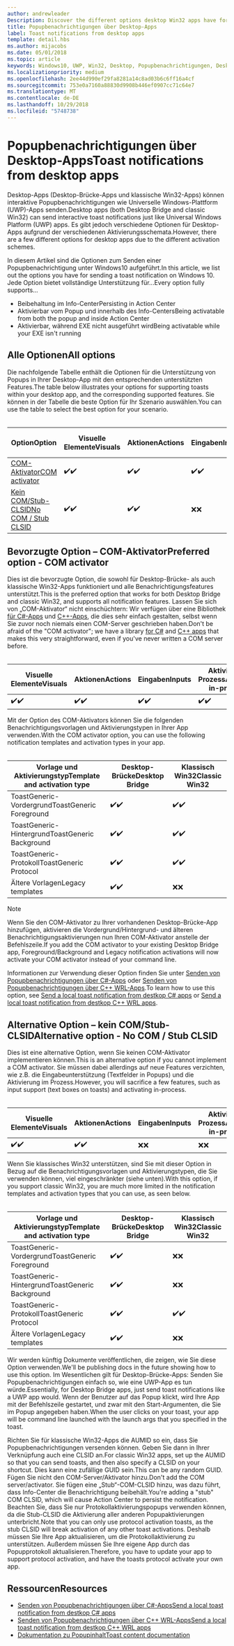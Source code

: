 ```yaml
---
author: andrewleader
Description: Discover the different options desktop Win32 apps have for sending toast notifications
title: Popupbenachrichtigungen über Desktop-Apps
label: Toast notifications from desktop apps
template: detail.hbs
ms.author: mijacobs
ms.date: 05/01/2018
ms.topic: article
keywords: Windows10, UWP, Win32, Desktop, Popupbenachrichtigungen, Desktop-Brücke, Optionen zum Senden von Popups, COM-Server, COM-Aktivator, COM, gefälschter COM, kein COM, ohne COM, Senden von Popupbenachrichtigungen
ms.localizationpriority: medium
ms.openlocfilehash: 2ee44d990ef29fa8281a14c8ad03b6c6ff16a4cf
ms.sourcegitcommit: 753e0a7160a88830d9908b446ef0907cc71c64e7
ms.translationtype: MT
ms.contentlocale: de-DE
ms.lasthandoff: 10/29/2018
ms.locfileid: "5748738"
---
```

# <a name="toast-notifications-from-desktop-apps"></a><span data-ttu-id="a0392-103">Popupbenachrichtigungen über Desktop-Apps</span><span class="sxs-lookup"><span data-stu-id="a0392-103">Toast notifications from desktop apps</span></span>

<span data-ttu-id="a0392-104">Desktop-Apps (Desktop-Brücke-Apps und klassische Win32-Apps) können interaktive Popupbenachrichtigungen wie Universelle Windows-Plattform (UWP)-Apps senden.</span><span class="sxs-lookup"><span data-stu-id="a0392-104">Desktop apps (both Desktop Bridge and classic Win32) can send interactive toast notifications just like Universal Windows Platform (UWP) apps.</span></span> <span data-ttu-id="a0392-105">Es gibt jedoch verschiedene Optionen für Desktop-Apps aufgrund der verschiedenen Aktivierungsschemata.</span><span class="sxs-lookup"><span data-stu-id="a0392-105">However, there are a few different options for desktop apps due to the different activation schemes.</span></span>

<span data-ttu-id="a0392-106">In diesem Artikel sind die Optionen zum Senden einer Popupbenachrichtigung unter Windows10 aufgeführt.</span><span class="sxs-lookup"><span data-stu-id="a0392-106">In this article, we list out the options you have for sending a toast notification on Windows 10.</span></span> <span data-ttu-id="a0392-107">Jede Option bietet vollständige Unterstützung für...</span><span class="sxs-lookup"><span data-stu-id="a0392-107">Every option fully supports...</span></span>

* <span data-ttu-id="a0392-108">Beibehaltung im Info-Center</span><span class="sxs-lookup"><span data-stu-id="a0392-108">Persisting in Action Center</span></span>
* <span data-ttu-id="a0392-109">Aktivierbar vom Popup und innerhalb des Info-Centers</span><span class="sxs-lookup"><span data-stu-id="a0392-109">Being activatable from both the popup and inside Action Center</span></span>
* <span data-ttu-id="a0392-110">Aktivierbar, während EXE nicht ausgeführt wird</span><span class="sxs-lookup"><span data-stu-id="a0392-110">Being activatable while your EXE isn't running</span></span>

## <a name="all-options"></a><span data-ttu-id="a0392-111">Alle Optionen</span><span class="sxs-lookup"><span data-stu-id="a0392-111">All options</span></span>

<span data-ttu-id="a0392-112">Die nachfolgende Tabelle enthält die Optionen für die Unterstützung von Popups in Ihrer Desktop-App mit den entsprechenden unterstützten Features.</span><span class="sxs-lookup"><span data-stu-id="a0392-112">The table below illustrates your options for supporting toasts within your desktop app, and the corresponding supported features.</span></span> <span data-ttu-id="a0392-113">Sie können in der Tabelle die beste Option für Ihr Szenario auswählen.</span><span class="sxs-lookup"><span data-stu-id="a0392-113">You can use the table to select the best option for your scenario.</span></span><br/><br/>

| <span data-ttu-id="a0392-114">Option</span><span class="sxs-lookup"><span data-stu-id="a0392-114">Option</span></span> | <span data-ttu-id="a0392-115">Visuelle Elemente</span><span class="sxs-lookup"><span data-stu-id="a0392-115">Visuals</span></span> | <span data-ttu-id="a0392-116">Aktionen</span><span class="sxs-lookup"><span data-stu-id="a0392-116">Actions</span></span> | <span data-ttu-id="a0392-117">Eingaben</span><span class="sxs-lookup"><span data-stu-id="a0392-117">Inputs</span></span> | <span data-ttu-id="a0392-118">Aktiviert im Prozess</span><span class="sxs-lookup"><span data-stu-id="a0392-118">Activates in-process</span></span> |
| -- | -- | -- | -- | -- |
| [<span data-ttu-id="a0392-119">COM-Aktivator</span><span class="sxs-lookup"><span data-stu-id="a0392-119">COM activator</span></span>](#preferred-option---com-activator) | <span data-ttu-id="a0392-120">✔️</span><span class="sxs-lookup"><span data-stu-id="a0392-120">✔️</span></span> | <span data-ttu-id="a0392-121">✔️</span><span class="sxs-lookup"><span data-stu-id="a0392-121">✔️</span></span> | <span data-ttu-id="a0392-122">✔️</span><span class="sxs-lookup"><span data-stu-id="a0392-122">✔️</span></span> | <span data-ttu-id="a0392-123">✔️</span><span class="sxs-lookup"><span data-stu-id="a0392-123">✔️</span></span> |
| [<span data-ttu-id="a0392-124">Kein COM/Stub-CLSID</span><span class="sxs-lookup"><span data-stu-id="a0392-124">No COM / Stub CLSID</span></span>](#alternative-option---no-com--stub-clsid) | <span data-ttu-id="a0392-125">✔️</span><span class="sxs-lookup"><span data-stu-id="a0392-125">✔️</span></span> | <span data-ttu-id="a0392-126">✔️</span><span class="sxs-lookup"><span data-stu-id="a0392-126">✔️</span></span> | <span data-ttu-id="a0392-127">❌</span><span class="sxs-lookup"><span data-stu-id="a0392-127">❌</span></span> | <span data-ttu-id="a0392-128">❌</span><span class="sxs-lookup"><span data-stu-id="a0392-128">❌</span></span> |


## <a name="preferred-option---com-activator"></a><span data-ttu-id="a0392-129">Bevorzugte Option – COM-Aktivator</span><span class="sxs-lookup"><span data-stu-id="a0392-129">Preferred option - COM activator</span></span>

<span data-ttu-id="a0392-130">Dies ist die bevorzugte Option, die sowohl für Desktop-Brücke- als auch klassische Win32-Apps funktioniert und alle Benachrichtigungsfeatures unterstützt.</span><span class="sxs-lookup"><span data-stu-id="a0392-130">This is the preferred option that works for both Desktop Bridge and classic Win32, and supports all notification features.</span></span> <span data-ttu-id="a0392-131">Lassen Sie sich von „COM-Aktivator“ nicht einschüchtern: Wir verfügen über eine Bibliothek [für C#-Apps](send-local-toast-desktop.md) und [C++-Apps](send-local-toast-desktop-cpp-wrl.md), die dies sehr einfach gestalten, selbst wenn Sie zuvor noch niemals einen COM-Server geschrieben haben.</span><span class="sxs-lookup"><span data-stu-id="a0392-131">Don't be afraid of the "COM activator"; we have a library [for C#](send-local-toast-desktop.md) and [C++ apps](send-local-toast-desktop-cpp-wrl.md) that makes this very straightforward, even if you've never written a COM server before.</span></span><br/><br/>

| <span data-ttu-id="a0392-132">Visuelle Elemente</span><span class="sxs-lookup"><span data-stu-id="a0392-132">Visuals</span></span> | <span data-ttu-id="a0392-133">Aktionen</span><span class="sxs-lookup"><span data-stu-id="a0392-133">Actions</span></span> | <span data-ttu-id="a0392-134">Eingaben</span><span class="sxs-lookup"><span data-stu-id="a0392-134">Inputs</span></span> | <span data-ttu-id="a0392-135">Aktiviert im Prozess</span><span class="sxs-lookup"><span data-stu-id="a0392-135">Activates in-process</span></span> |
| -- | -- | -- | -- |
| <span data-ttu-id="a0392-136">✔️</span><span class="sxs-lookup"><span data-stu-id="a0392-136">✔️</span></span> | <span data-ttu-id="a0392-137">✔️</span><span class="sxs-lookup"><span data-stu-id="a0392-137">✔️</span></span> | <span data-ttu-id="a0392-138">✔️</span><span class="sxs-lookup"><span data-stu-id="a0392-138">✔️</span></span> | <span data-ttu-id="a0392-139">✔️</span><span class="sxs-lookup"><span data-stu-id="a0392-139">✔️</span></span> |

<span data-ttu-id="a0392-140">Mit der Option des COM-Aktivators können Sie die folgenden Benachrichtigungsvorlagen und Aktivierungstypen in Ihrer App verwenden.</span><span class="sxs-lookup"><span data-stu-id="a0392-140">With the COM activator option, you can use the following notification templates and activation types in your app.</span></span><br/><br/>

| <span data-ttu-id="a0392-141">Vorlage und Aktivierungstyp</span><span class="sxs-lookup"><span data-stu-id="a0392-141">Template and activation type</span></span> | <span data-ttu-id="a0392-142">Desktop-Brücke</span><span class="sxs-lookup"><span data-stu-id="a0392-142">Desktop Bridge</span></span> | <span data-ttu-id="a0392-143">Klassisch Win32</span><span class="sxs-lookup"><span data-stu-id="a0392-143">Classic Win32</span></span> |
| -- | -- | -- |
| <span data-ttu-id="a0392-144">ToastGeneric-Vordergrund</span><span class="sxs-lookup"><span data-stu-id="a0392-144">ToastGeneric Foreground</span></span> | <span data-ttu-id="a0392-145">✔️</span><span class="sxs-lookup"><span data-stu-id="a0392-145">✔️</span></span> | <span data-ttu-id="a0392-146">✔️</span><span class="sxs-lookup"><span data-stu-id="a0392-146">✔️</span></span> |
| <span data-ttu-id="a0392-147">ToastGeneric-Hintergrund</span><span class="sxs-lookup"><span data-stu-id="a0392-147">ToastGeneric Background</span></span> | <span data-ttu-id="a0392-148">✔️</span><span class="sxs-lookup"><span data-stu-id="a0392-148">✔️</span></span> | <span data-ttu-id="a0392-149">✔️</span><span class="sxs-lookup"><span data-stu-id="a0392-149">✔️</span></span> |
| <span data-ttu-id="a0392-150">ToastGeneric-Protokoll</span><span class="sxs-lookup"><span data-stu-id="a0392-150">ToastGeneric Protocol</span></span> | <span data-ttu-id="a0392-151">✔️</span><span class="sxs-lookup"><span data-stu-id="a0392-151">✔️</span></span> | <span data-ttu-id="a0392-152">✔️</span><span class="sxs-lookup"><span data-stu-id="a0392-152">✔️</span></span> |
| <span data-ttu-id="a0392-153">Ältere Vorlagen</span><span class="sxs-lookup"><span data-stu-id="a0392-153">Legacy templates</span></span> | <span data-ttu-id="a0392-154">✔️</span><span class="sxs-lookup"><span data-stu-id="a0392-154">✔️</span></span> | <span data-ttu-id="a0392-155">❌</span><span class="sxs-lookup"><span data-stu-id="a0392-155">❌</span></span> |

> [!NOTE]
> <span data-ttu-id="a0392-156">Wenn Sie den COM-Aktivator zu Ihrer vorhandenen Desktop-Brücke-App hinzufügen, aktivieren die Vordergrund/Hintergrund- und älteren Benachrichtigungsaktivierungen nun Ihren COM-Aktivator anstelle der Befehlszeile.</span><span class="sxs-lookup"><span data-stu-id="a0392-156">If you add the COM activator to your existing Desktop Bridge app, Foreground/Background and Legacy notification activations will now activate your COM activator instead of your command line.</span></span>

<span data-ttu-id="a0392-157">Informationen zur Verwendung dieser Option finden Sie unter [Senden von Popupbenachrichtigungen über C#-Apps](send-local-toast-desktop.md) oder [Senden von Popupbenachrichtigungen über C++ WRL-Apps](send-local-toast-desktop-cpp-wrl.md).</span><span class="sxs-lookup"><span data-stu-id="a0392-157">To learn how to use this option, see [Send a local toast notification from destkop C# apps](send-local-toast-desktop.md) or [Send a local toast notification from destkop C++ WRL apps](send-local-toast-desktop-cpp-wrl.md).</span></span>


## <a name="alternative-option---no-com--stub-clsid"></a><span data-ttu-id="a0392-158">Alternative Option – kein COM/Stub-CLSID</span><span class="sxs-lookup"><span data-stu-id="a0392-158">Alternative option - No COM / Stub CLSID</span></span>

<span data-ttu-id="a0392-159">Dies ist eine alternative Option, wenn Sie keinen COM-Aktivator implementieren können.</span><span class="sxs-lookup"><span data-stu-id="a0392-159">This is an alternative option if you cannot implement a COM activator.</span></span> <span data-ttu-id="a0392-160">Sie müssen dabei allerdings auf neue Features verzichten, wie z.B. die Eingabeunterstützung (Textfelder in Popups) und die Aktivierung im Prozess.</span><span class="sxs-lookup"><span data-stu-id="a0392-160">However, you will sacrifice a few features, such as input support (text boxes on toasts) and activating in-process.</span></span><br/><br/>

| <span data-ttu-id="a0392-161">Visuelle Elemente</span><span class="sxs-lookup"><span data-stu-id="a0392-161">Visuals</span></span> | <span data-ttu-id="a0392-162">Aktionen</span><span class="sxs-lookup"><span data-stu-id="a0392-162">Actions</span></span> | <span data-ttu-id="a0392-163">Eingaben</span><span class="sxs-lookup"><span data-stu-id="a0392-163">Inputs</span></span> | <span data-ttu-id="a0392-164">Aktiviert im Prozess</span><span class="sxs-lookup"><span data-stu-id="a0392-164">Activates in-process</span></span> |
| -- | -- | -- | -- |
| <span data-ttu-id="a0392-165">✔️</span><span class="sxs-lookup"><span data-stu-id="a0392-165">✔️</span></span> | <span data-ttu-id="a0392-166">✔️</span><span class="sxs-lookup"><span data-stu-id="a0392-166">✔️</span></span> | <span data-ttu-id="a0392-167">❌</span><span class="sxs-lookup"><span data-stu-id="a0392-167">❌</span></span> | <span data-ttu-id="a0392-168">❌</span><span class="sxs-lookup"><span data-stu-id="a0392-168">❌</span></span> |

<span data-ttu-id="a0392-169">Wenn Sie klassisches Win32 unterstützen, sind Sie mit dieser Option in Bezug auf die Benachrichtigungsvorlagen und Aktivierungstypen, die Sie verwenden können, viel eingeschränkter (siehe unten).</span><span class="sxs-lookup"><span data-stu-id="a0392-169">With this option, if you support classic Win32, you are much more limited in the notification templates and activation types that you can use, as seen below.</span></span><br/><br/>

| <span data-ttu-id="a0392-170">Vorlage und Aktivierungstyp</span><span class="sxs-lookup"><span data-stu-id="a0392-170">Template and activation type</span></span> | <span data-ttu-id="a0392-171">Desktop-Brücke</span><span class="sxs-lookup"><span data-stu-id="a0392-171">Desktop Bridge</span></span> | <span data-ttu-id="a0392-172">Klassisch Win32</span><span class="sxs-lookup"><span data-stu-id="a0392-172">Classic Win32</span></span> |
| -- | -- | -- |
| <span data-ttu-id="a0392-173">ToastGeneric-Vordergrund</span><span class="sxs-lookup"><span data-stu-id="a0392-173">ToastGeneric Foreground</span></span> | <span data-ttu-id="a0392-174">✔️</span><span class="sxs-lookup"><span data-stu-id="a0392-174">✔️</span></span> | <span data-ttu-id="a0392-175">❌</span><span class="sxs-lookup"><span data-stu-id="a0392-175">❌</span></span> |
| <span data-ttu-id="a0392-176">ToastGeneric-Hintergrund</span><span class="sxs-lookup"><span data-stu-id="a0392-176">ToastGeneric Background</span></span> | <span data-ttu-id="a0392-177">✔️</span><span class="sxs-lookup"><span data-stu-id="a0392-177">✔️</span></span> | <span data-ttu-id="a0392-178">❌</span><span class="sxs-lookup"><span data-stu-id="a0392-178">❌</span></span> |
| <span data-ttu-id="a0392-179">ToastGeneric-Protokoll</span><span class="sxs-lookup"><span data-stu-id="a0392-179">ToastGeneric Protocol</span></span> | <span data-ttu-id="a0392-180">✔️</span><span class="sxs-lookup"><span data-stu-id="a0392-180">✔️</span></span> | <span data-ttu-id="a0392-181">✔️</span><span class="sxs-lookup"><span data-stu-id="a0392-181">✔️</span></span> |
| <span data-ttu-id="a0392-182">Ältere Vorlagen</span><span class="sxs-lookup"><span data-stu-id="a0392-182">Legacy templates</span></span> | <span data-ttu-id="a0392-183">✔️</span><span class="sxs-lookup"><span data-stu-id="a0392-183">✔️</span></span> | <span data-ttu-id="a0392-184">❌</span><span class="sxs-lookup"><span data-stu-id="a0392-184">❌</span></span> |

<span data-ttu-id="a0392-185">Wir werden künftig Dokumente veröffentlichen, die zeigen, wie Sie diese Option verwenden.</span><span class="sxs-lookup"><span data-stu-id="a0392-185">We'll be publishing docs in the future showing how to use this option.</span></span> <span data-ttu-id="a0392-186">Im Wesentlichen gilt für Desktop-Brücke-Apps: Senden Sie Popupbenachrichtigungen einfach so, wie eine UWP-App es tun würde.</span><span class="sxs-lookup"><span data-stu-id="a0392-186">Essentially, for Desktop Bridge apps, just send toast notifications like a UWP app would.</span></span> <span data-ttu-id="a0392-187">Wenn der Benutzer auf das Popup klickt, wird Ihre App mit der Befehlszeile gestartet, und zwar mit den Start-Argumenten, die Sie im Popup angegeben haben.</span><span class="sxs-lookup"><span data-stu-id="a0392-187">When the user clicks on your toast, your app will be command line launched with the launch args that you specified in the toast.</span></span>

<span data-ttu-id="a0392-188">Richten Sie für klassische Win32-Apps die AUMID so ein, dass Sie Popupbenachrichtigungen versenden können. Geben Sie dann in Ihrer Verknüpfung auch eine CLSID an.</span><span class="sxs-lookup"><span data-stu-id="a0392-188">For classic Win32 apps, set up the AUMID so that you can send toasts, and then also specify a CLSID on your shortcut.</span></span> <span data-ttu-id="a0392-189">Dies kann eine zufällige GUID sein.</span><span class="sxs-lookup"><span data-stu-id="a0392-189">This can be any random GUID.</span></span> <span data-ttu-id="a0392-190">Fügen Sie nicht den COM-Server/Aktivator hinzu.</span><span class="sxs-lookup"><span data-stu-id="a0392-190">Don't add the COM server/activator.</span></span> <span data-ttu-id="a0392-191">Sie fügen eine „Stub“-COM-CLSID hinzu, was dazu führt, dass Info-Center die Benachrichtigung beibehält.</span><span class="sxs-lookup"><span data-stu-id="a0392-191">You're adding a "stub" COM CLSID, which will cause Action Center to persist the notification.</span></span> <span data-ttu-id="a0392-192">Beachten Sie, dass Sie nur Protokollaktivierungspopups verwenden können, da die Stub-CLSID die Aktivierung aller anderen Popupaktivierungen unterbricht.</span><span class="sxs-lookup"><span data-stu-id="a0392-192">Note that you can only use protocol activation toasts, as the stub CLSID will break activation of any other toast activations.</span></span> <span data-ttu-id="a0392-193">Deshalb müssen Sie Ihre App aktualisieren, um die Protokollaktivierung zu unterstützen. Außerdem müssen Sie Ihre eigene App durch das Popupprotokoll aktualisieren.</span><span class="sxs-lookup"><span data-stu-id="a0392-193">Therefore, you have to update your app to support protocol activation, and have the toasts protocol activate your own app.</span></span>


## <a name="resources"></a><span data-ttu-id="a0392-194">Ressourcen</span><span class="sxs-lookup"><span data-stu-id="a0392-194">Resources</span></span>

* [<span data-ttu-id="a0392-195">Senden von Popupbenachrichtigungen über C#-Apps</span><span class="sxs-lookup"><span data-stu-id="a0392-195">Send a local toast notification from destkop C# apps</span></span>](send-local-toast-desktop.md)
* [<span data-ttu-id="a0392-196">Senden von Popupbenachrichtigungen über C++ WRL-Apps</span><span class="sxs-lookup"><span data-stu-id="a0392-196">Send a local toast notification from destkop C++ WRL apps</span></span>](send-local-toast-desktop-cpp-wrl.md)
* [<span data-ttu-id="a0392-197">Dokumentation zu Popupinhalt</span><span class="sxs-lookup"><span data-stu-id="a0392-197">Toast content documentation</span></span>](adaptive-interactive-toasts.md)